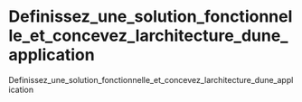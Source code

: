 # Definissez_une_solution_fonctionnelle_et_concevez_larchitecture_dune_application
Definissez_une_solution_fonctionnelle_et_concevez_larchitecture_dune_application
